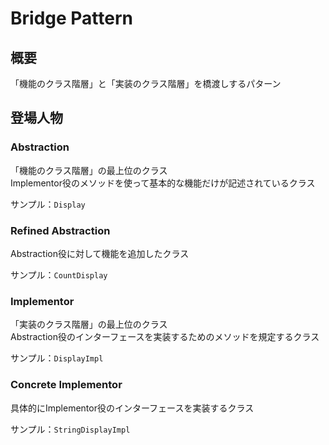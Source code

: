 # Bridge Pattern

## 概要
「機能のクラス階層」と「実装のクラス階層」を橋渡しするパターン

## 登場人物

### Abstraction
「機能のクラス階層」の最上位のクラス  
Implementor役のメソッドを使って基本的な機能だけが記述されているクラス  

サンプル：`Display`

### Refined Abstraction
Abstraction役に対して機能を追加したクラス  

サンプル：`CountDisplay`

### Implementor
「実装のクラス階層」の最上位のクラス  
Abstraction役のインターフェースを実装するためのメソッドを規定するクラス  

サンプル：`DisplayImpl`

### Concrete Implementor
具体的にImplementor役のインターフェースを実装するクラス
  
サンプル：`StringDisplayImpl`
